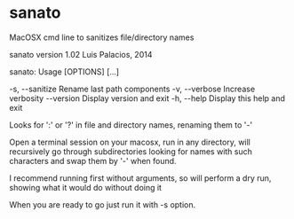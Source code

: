 sanato
======

MacOSX cmd line to sanitizes file/directory names 


sanato version 1.02
Luis Palacios, 2014

sanato: Usage [OPTIONS] <argument> [...]

  -s, --sanitize                Rename last path components
  -v, --verbose                 Increase verbosity
      --version                 Display version and exit
  -h, --help                    Display this help and exit

Looks for ':' or '?' in file and directory names, renaming them to '-'

Open a terminal session on your macosx, run in any directory, will recursively
go through subdirectories looking for names with such characters and swap them
by '-' when found.

I recommend running first without arguments, so will perform a dry run,
showing what it would do without doing it

When you are ready to go just run it with -s option.

